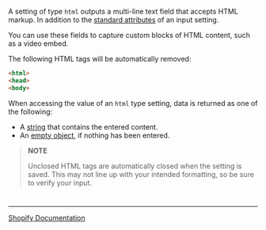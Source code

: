 A setting of type `html` outputs a multi-line text field that accepts HTML markup. In addition to the [standard attributes](https://shopify.dev/themes/architecture/settings/input-settings#standard-attributes) of an input setting.

You can use these fields to capture custom blocks of HTML content, such as a video embed.

The following HTML tags will be automatically removed:

```html
<html>
<head>
<body>
```

When accessing the value of an `html` type setting, data is returned as one of the following:

- A [string](https://shopify.dev/api/liquid/basics/types#string) that contains the entered content.
- An [empty object](https://shopify.dev/api/liquid/basics/types#emptydrop), if nothing has been entered.

> **NOTE**
>
> Unclosed HTML tags are automatically closed when the setting is saved. This may not line up with your intended formatting, so be sure to verify your input.

#

---

[Shopify Documentation](https://shopify.dev/themes/architecture/settings/input-settings#html)
